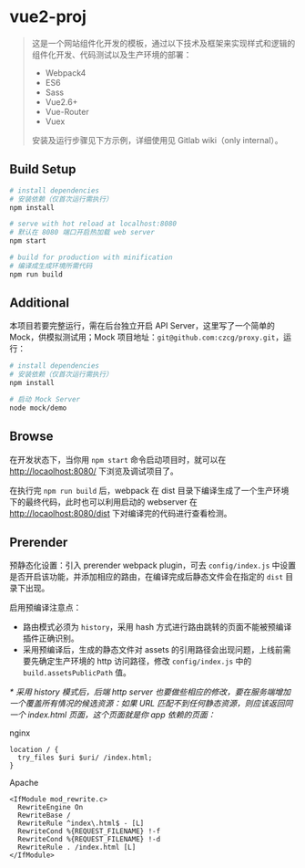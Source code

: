 # vue2-proj

> 这是一个网站组件化开发的模板，通过以下技术及框架来实现样式和逻辑的组件化开发、代码测试以及生产环境的部署：
> - Webpack4
> - ES6
> - Sass
> - Vue2.6+
> - Vue-Router
> - Vuex
>
> 安装及运行步骤见下方示例，详细使用见 Gitlab wiki（only internal）。

## Build Setup

``` bash
# install dependencies
# 安装依赖（仅首次运行需执行）
npm install

# serve with hot reload at localhost:8080
# 默认在 8080 端口开启热加载 web server
npm start

# build for production with minification
# 编译成生成环境所需代码
npm run build
```

## Additional
本项目若要完整运行，需在后台独立开启 API Server，这里写了一个简单的 Mock，供模拟测试用；Mock 项目地址：`git@github.com:czcg/proxy.git`，运行：

``` bash
# install dependencies
# 安装依赖（仅首次运行需执行）
npm install

# 启动 Mock Server
node mock/demo
```

## Browse
在开发状态下，当你用 `npm start` 命令启动项目时，就可以在 <http://locaolhost:8080/> 下浏览及调试项目了。

在执行完 `npm run build` 后，webpack 在 dist 目录下编译生成了一个生产环境下的最终代码，此时也可以利用启动的 webserver 在 <http://locaolhost:8080/dist> 下对编译完的代码进行查看检测。

## Prerender
预静态化设置：引入 prerender webpack plugin，可去 `config/index.js` 中设置是否开启该功能，并添加相应的路由，在编译完成后静态文件会在指定的 `dist` 目录下出现。

启用预编译注意点：
- 路由模式必须为 `history`，采用 hash 方式进行路由跳转的页面不能被预编译插件正确识别。
- 采用预编译后，生成的静态文件对 assets 的引用路径会出现问题，上线前需要先确定生产环境的 http 访问路径，修改 `config/index.js` 中的 `build.assetsPublicPath` 值。

_* 采用 history 模式后，后端 http server 也要做些相应的修改，要在服务端增加一个覆盖所有情况的候选资源：如果 URL 匹配不到任何静态资源，则应该返回同一个 index.html 页面，这个页面就是你 app 依赖的页面：_

nginx
```
location / {
  try_files $uri $uri/ /index.html;
}
```
Apache
```
<IfModule mod_rewrite.c>
  RewriteEngine On
  RewriteBase /
  RewriteRule ^index\.html$ - [L]
  RewriteCond %{REQUEST_FILENAME} !-f
  RewriteCond %{REQUEST_FILENAME} !-d
  RewriteRule . /index.html [L]
</IfModule>
```
